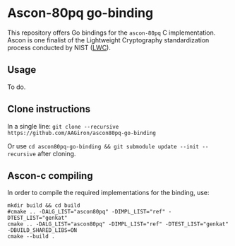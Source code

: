 # Ascon-80pq go-binding
This repository offers Go bindings for the `ascon-80pq` C implementation. Ascon is one finalist of the Lightweight Cryptography standardization process conducted by NIST ([LWC](https://csrc.nist.gov/Projects/lightweight-cryptography/lwc-publications)). 

## Usage

To do.

## Clone instructions

In a single line: `git clone --recursive https://github.com/AAGiron/ascon80pq-go-binding`

Or use `cd ascon80pq-go-binding && git submodule update --init --recursive` after cloning.

## Ascon-c compiling

In order to compile the required implementations for the binding, use:

```
mkdir build && cd build
#cmake .. -DALG_LIST="ascon80pq" -DIMPL_LIST="ref" -DTEST_LIST="genkat"
cmake .. -DALG_LIST="ascon80pq" -DIMPL_LIST="ref" -DTEST_LIST="genkat" -DBUILD_SHARED_LIBS=ON
cmake --build .
```
